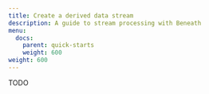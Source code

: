 ```yaml
---
title: Create a derived data stream
description: A guide to stream processing with Beneath
menu:
  docs:
    parent: quick-starts
    weight: 600
weight: 600
---
```


TODO